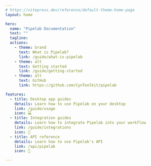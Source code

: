 ```yaml
---
# https://vitepress.dev/reference/default-theme-home-page
layout: home

hero:
  name: "Pipelab Documentation"
  text: ""
  tagline:
  actions:
    - theme: brand
      text: What is Pipelab?
      link: /guide/what-is-pipelab
    - theme: alt
      text: Getting started
      link: /guide/getting-started
    - theme: alt
      text: GitHub
      link: https://github.com/CynToolkit/pipelab

features:
  - title: Desktop app guides
    details: Learn how to use Pipelab on your desktop
    link: /guide/usage
    icon: 💻
  - title: Integration guides
    details: Learn how to integrate Pipelab into your workflow
    link: /guide/integrations
    icon: 🔌
  - title: API reference
    details: Learn how to use Pipelab's API
    link: /api/pipelab
    icon: 📖

---
```



